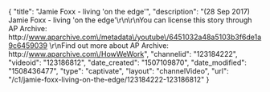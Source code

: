 {
    "title": "Jamie Foxx - living 'on the edge'",
    "description": "(28 Sep 2017) Jamie Foxx - living 'on the edge'\r\n\r\nYou can license this story through AP Archive: http:\/\/www.aparchive.com\/metadata\/youtube\/6451032a48a5103b3f6de1a9c6459039 \r\nFind out more about AP Archive: http:\/\/www.aparchive.com\/HowWeWork",
    "channelid": "123184222",
    "videoid": "123186812",
    "date_created": "1507109870",
    "date_modified": "1508436477",
    "type": "captivate",
    "layout": "channelVideo",
    "url": "\/c1\/jamie-foxx-living-on-the-edge\/123184222-123186812"
}